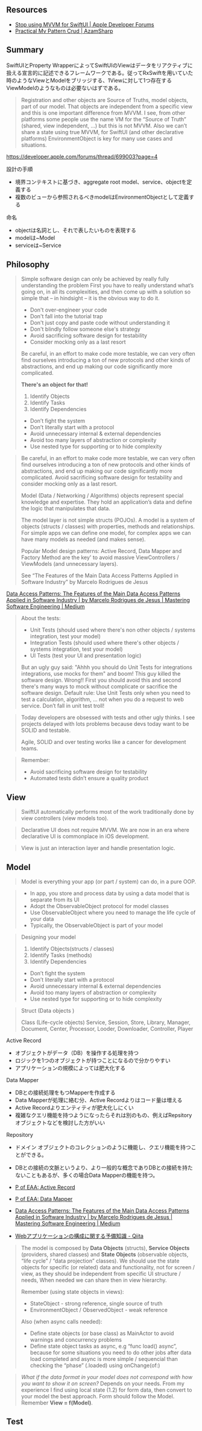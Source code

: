 ## Resources

* [Stop using MVVM for SwiftUI | Apple Developer Forums](https://developer.apple.com/forums/thread/699003?page=1) 
* [Practical Mv Pattern Crud | AzamSharp](https://azamsharp.com/2022/10/06/practical-mv-pattern-crud.html)

## Summary

SwiftUIとProperty WrapperによってSwiftUIのViewはデータをリアクティブに扱える宣言的に記述できるフレームワークである。従ってRxSwiftを用いていた時のようなViewとModelをブリッジする、1Viewに対して1つ存在するViewModelのようなものは必要ないはずである。

> Registration and other objects are Source of Truths, model objects, part of our model. That objects are independent from a specific view and this is one important difference from MVVM. I see, from other platforms some people use the name VM for the “Source of Truth” (shared, view independent, …) but this is not MVVM. Also we can’t share a state using true MVVM, for SwiftUI (and other declarative platforms) EnvironmentObject is key for many use cases and situations. 
> 
https://developer.apple.com/forums/thread/699003?page=4

設計の手順

* 境界コンテキストに基づき、aggregate root model、service、objectを定義する
*  複数のビューから参照されるべきmodelはEnvironmentObjectとして定義する

命名

+ objectは名詞とし、それで表したいものを表現する
+ modelは~Model
+ serviceは~Service

## Philosophy

> Simple software design can only be achieved by really fully understanding the problem First you have to really understand what’s going on, in all its complexities, and then come up with a solution so simple that – in hindsight – it is the obvious way to do it.
>
> - Don't over-engineer your code
> - Don't fall into the tutorial trap
> - Don't just copy and paste code without understanding it
> - Don't blindly follow someone else's strategy
> - Avoid sacrificing software design for testability
> - Consider mocking only as a last resort
>
> Be careful, in an effort to make code more testable, we can very often find ourselves introducing a ton of new protocols and other kinds of abstractions, and end up making our code significantly more complicated.
>
> **There's an object for that!**
>
> 1. Identify Objects
> 2. Identify Tasks
> 3. Identify Dependencies
>
> - Don’t fight the system
> - Don’t literally start with a protocol
> - Avoid unnecessary internal & external dependencies
> - Avoid too many layers of abstraction or complexity
> - Use nested type for supporting or to hide complexity

> Be careful, in an effort to make code more testable, we can very often find ourselves introducing a ton of new protocols and other kinds of abstractions, and end up making our code significantly more complicated. Avoid sacrificing software design for testability and consider mocking only as a last resort.
>
> Model (Data / Networking / Algorithms) objects represent special knowledge and expertise. They hold an application’s data and define the logic that manipulates that data.
>
> The model layer is not simple structs (POJOs). A model is a system of objects (structs / classes) with properties, methods and relationships. For simple apps we can define one model, for complex apps we can have many models as needed (and makes sense).
>
> Popular Model design patterns: Active Record, Data Mapper and Factory Method are the key' to avoid massive ViewControllers / ViewModels (and unnecessary layers).
>
> See “The Features of the Main Data Access Patterns Applied in Software Industry” by Marcelo Rodrigues de Jesus

[Data Access Patterns: The Features of the Main Data Access Patterns Applied in Software Industry | by Marcelo Rodrigues de Jesus | Mastering Software Engineering | Medium](https://medium.com/mastering-software-engineering/data-access-patterns-the-features-of-the-main-data-access-patterns-applied-in-software-industry-6eff86906b4e)

> About the tests:
>
> - Unit Tests (should used where there's non other objects / systems integration, test your model)
> - Integration Tests (should used where there's other objects / systems integration, test your model)
> - UI Tests (test your UI and presentation logic)
>
> But an ugly guy said: "Ahhh you should do Unit Tests for integrations integrations, use mocks for them" and boom! This guy killed the software design. Wrong!! First you should avoid this and second there's many ways to mock without complicate or sacrifice the software design. Default rule: Use Unit Tests only when you need to test a calculation, algorithm, ... not when you do a request to web service. Don’t fall in unit test troll!

> Today developers are obsessed with tests and other ugly thinks. I see projects delayed with lots problems because devs today want to be SOLID and testable.
>
> Agile, SOLID and over testing works like a cancer for development teams.

> Remember:
>
> - Avoid sacrificing software design for testability
> - Automated tests didn’t ensure a quality product

## View

> SwiftUI automatically performs most of the work traditionally done by view controllers (view models too).

> Declarative UI does not require MVVM. We are now in an era where declarative UI is commonplace in iOS development.

> View is just an interaction layer and handle presentation logic.

## Model

> Model is everything your app (or part / system) can do, in a pure OOP.

> - In app, you store and process data by using a data model that is separate from its UI
> - Adopt the ObservableObject protocol for model classes
> - Use ObservableObject where you need to manage the life cycle of your data
> - Typically, the ObservableObject is part of your model

> Designing your model
>
> 1. Identify Objects(structs / classes)
> 2. Identify Tasks (methods)
> 3. Identify Dependencies
>
> - Don’t fight the system
> - Don’t literally start with a protocol
> - Avoid unnecessary internal & external dependencies
> - Avoid too many layers of abstraction or complexity
> - Use nested type for supporting or to hide complexity

> Struct (Data objects )
>
> Class (Life-cycle objects)
> Service, Session, Store, Library, Manager, Document, Center, Processor, Looder, Downloader, Controller, Player

Active Record

* オブジェクトがデータ（DB）を操作する処理を持つ
* ロジックを1つのオブジェクトが持つことになるので分かりやすい
* アプリケーションの規模によっては肥大化する

Data Mapper

* DBとの接続処理をもつMapperを作成する
* Data Mapperが処理に絡む分、Active Recordよりはコード量は増える
* Active Recordよりエンティティが肥大化しにくい
* 複雑なクエリ機能を持つようになったらそれは別のもの、例えばRepsitoryオブジェクトなどを検討した方がいい

Repository

* ドメイン オブジェクトのコレクションのように機能し、クエリ機能を持つことができる。
* DBとの接続の文脈というより、より一般的な概念でありDBとの接続を持たないこともあるが、多くの場合Data Mapperの機能を持つ。

* [P of EAA: Active Record](https://www.martinfowler.com/eaaCatalog/activeRecord.html)
* [P of EAA: Data Mapper](https://martinfowler.com/eaaCatalog/dataMapper.html)
* [Data Access Patterns: The Features of the Main Data Access Patterns Applied in Software Industry | by Marcelo Rodrigues de Jesus | Mastering Software Engineering | Medium](https://medium.com/mastering-software-engineering/data-access-patterns-the-features-of-the-main-data-access-patterns-applied-in-software-industry-6eff86906b4e)
* [Webアプリケーションの構成に関する予備知識 - Qiita](https://qiita.com/okeyaki/items/37eb4b66bd8ef62c1fe8)

> The model is composed by **Data Objects** (structs), **Service Objects** (providers, shared classes) and **State Objects** (observable objects, “life cycle” / “data projection” classes). We should use the state objects for specific (or related) data and functionality, not for screen / view, as they should be independent from specific UI structure / needs, When needed we can share then in view hierarchy.
>
> Remember (using state objects in views):
>
> - StateObject - strong reference, single source of truth
> - EnvironmentObject / ObservedObject - weak reference
>
> Also (when async calls needed):
>
> - Define state objects (or base class) as MainActor to avoid warnings and concurrency problems
> - Define state object tasks as async, e.g “func load() async”, because for some situations you need to do other jobs after data load completed and async is more simple / sequencial than checking the “phase” (.loaded) using onChange(of:)

> *What if the data format in your model does not correspond with how you want to show it on screen?* Depends on your needs. From my experience I find using local state (1.2) for form data, then convert to your model the best approach. Form should follow the Model. Remember **View = f(Model)**.

## Test
